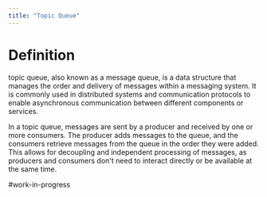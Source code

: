 ```yaml
---
title: "Topic Queue"
---
```


# Definition

topic queue, also known as a message queue, is a data structure that manages the order and delivery of messages within a messaging system. It is commonly used in distributed systems and communication protocols to enable asynchronous communication between different components or services.

In a topic queue, messages are sent by a producer and received by one or more consumers. The producer adds messages to the queue, and the consumers retrieve messages from the queue in the order they were added. This allows for decoupling and independent processing of messages, as producers and consumers don't need to interact directly or be available at the same time.

#work-in-progress
